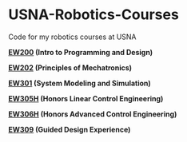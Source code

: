 # USNA-Robotics-Courses
Code for my robotics courses at USNA

**[EW200](https://github.com/bandofpv/USNA-Robotics-Courses/tree/main/EW200) (Intro to Programming and Design)** 

**[EW202](https://github.com/bandofpv/USNA-Robotics-Courses/tree/main/EW202) (Principles of Mechatronics)**

**[EW301](https://github.com/bandofpv/USNA-Robotics-Courses/tree/main/EW301) (System Modeling and Simulation)**

**[EW305H](https://github.com/bandofpv/USNA-Robotics-Courses/tree/main/EW305H) (Honors Linear Control Engineering)**

**[EW306H](https://github.com/bandofpv/USNA-Robotics-Courses/tree/main/EW306H) (Honors Advanced Control Engineering)**

**[EW309](https://github.com/bandofpv/EW309/tree/main) (Guided Design Experience)**
